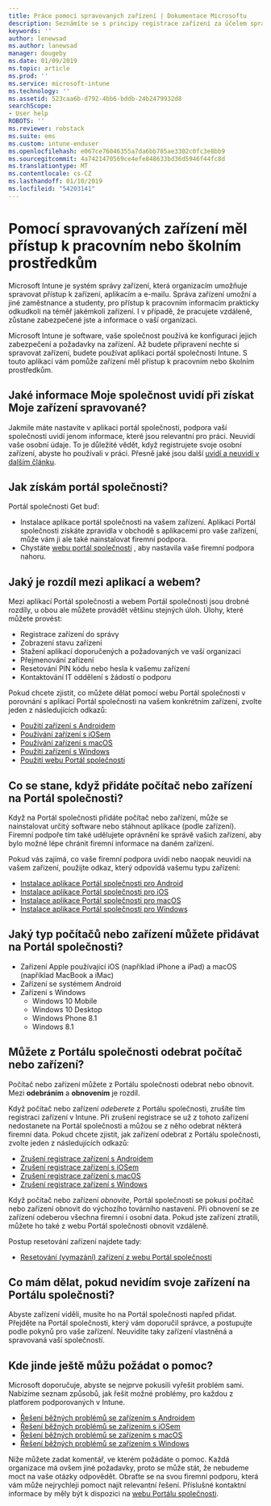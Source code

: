 ```yaml
---
title: Práce pomocí spravovaných zařízení | Dokumentace Microsoftu
description: Seznámíte se s principy registrace zařízení za účelem správy v Intune.
keywords: ''
author: lenewsad
ms.author: lanewsad
manager: dougeby
ms.date: 01/09/2019
ms.topic: article
ms.prod: ''
ms.service: microsoft-intune
ms.technology: ''
ms.assetid: 523caa6b-d792-4bb6-bddb-24b2479932d8
searchScope:
- User help
ROBOTS: ''
ms.reviewer: robstack
ms.suite: ems
ms.custom: intune-enduser
ms.openlocfilehash: e067ce76046355a7da6bb785ae3302c0fc3e8bb9
ms.sourcegitcommit: 4a7421470569ce4efe848633bd36d5946f44fc8d
ms.translationtype: MT
ms.contentlocale: cs-CZ
ms.lasthandoff: 01/10/2019
ms.locfileid: "54203141"
---
```

# <a name="use-managed-devices-to-access-work-or-school-resources"></a>Pomocí spravovaných zařízení měl přístup k pracovním nebo školním prostředkům
Microsoft Intune je systém správy zařízení, která organizacím umožňuje spravovat přístup k zařízení, aplikacím a e-mailu. Správa zařízení umožní a jiné zaměstnance a studenty, pro přístup k pracovním informacím prakticky odkudkoli na téměř jakémkoli zařízení. I v případě, že pracujete vzdáleně, zůstane zabezpečené jste a informace o vaší organizaci.

Microsoft Intune je software, vaše společnost používá ke konfiguraci jejich zabezpečení a požadavky na zařízení. Až budete připravení nechte si spravovat zařízení, budete používat aplikaci portál společnosti Intune. S touto aplikací vám pomůže zařízení měl přístup k pracovním nebo školním prostředkům. 

## <a name="what-information-can-my-company-see-when-i-get-my-device-managed"></a>Jaké informace Moje společnost uvidí při získat Moje zařízení spravované?
Jakmile máte nastavíte v aplikaci portál společnosti, podpora vaší společnosti uvidí jenom informace, které jsou relevantní pro práci. Neuvidí vaše osobní údaje. To je důležité vědět, když registrujete svoje osobní zařízení, abyste ho používali v práci. Přesně jaké jsou další [uvidí a neuvidí v dalším článku](what-info-can-your-company-see-when-you-enroll-your-device-in-intune.md).

## <a name="how-do-i-get-company-portal"></a>Jak získám portál společnosti?
Portál společnosti Get buď:

- Instalace aplikace portál společnosti na vašem zařízení. Aplikaci Portál společnosti získáte zpravidla v obchodě s aplikacemi pro vaše zařízení, může vám ji ale také nainstalovat firemní podpora.
- Chystáte [webu portál společnosti](https://go.microsoft.com/fwlink/?linkid=2010980) , aby nastavila vaše firemní podpora nahoru.

## <a name="whats-the-difference-between-the-app-and-the-website"></a>Jaký je rozdíl mezi aplikací a webem?
Mezi aplikací Portál společnosti a webem Portál společnosti jsou drobné rozdíly, u obou ale můžete provádět většinu stejných úloh. Úlohy, které můžete provést:

- Registrace zařízení do správy
- Zobrazení stavu zařízení
- Stažení aplikací doporučených a požadovaných ve vaší organizaci
- Přejmenování zařízení
- Resetování PIN kódu nebo hesla k vašemu zařízení
- Kontaktování IT oddělení s žádostí o podporu

Pokud chcete zjistit, co můžete dělat pomocí webu Portál společnosti v porovnání s aplikací Portál společnosti na vašem konkrétním zařízení, zvolte jeden z následujících odkazů:

- [Použití zařízení s Androidem](using-your-android-device-with-intune.md)
- [Používání zařízení s iOSem](using-your-ios-device-with-intune.md)
- [Používání zařízení s macOS](using-your-macos-device-with-intune.md)
- [Použití zařízení s Windows](using-your-windows-device-with-intune.md)
- [Použití webu Portál společnosti](using-the-intune-company-portal-website.md)

## <a name="what-happens-when-you-add-a-computer-or-device-to-the-company-portal"></a>Co se stane, když přidáte počítač nebo zařízení na Portál společnosti?
Když na Portál společnosti přidáte počítač nebo zařízení, může se nainstalovat určitý software nebo stáhnout aplikace (podle zařízení). Firemní podpoře tím také udělujete oprávnění ke správě vašich zařízení, aby bylo možné lépe chránit firemní informace na daném zařízení.

Pokud vás zajímá, co vaše firemní podpora uvidí nebo naopak neuvidí na vašem zařízení, použijte odkaz, který odpovídá vašemu typu zařízení:

- [Instalace aplikace Portál společnosti pro Android](what-happens-if-you-install-the-company-portal-app-and-enroll-your-device-in-intune-android.md)
- [Instalace aplikace Portál společnosti pro iOS](what-happens-if-you-install-the-company-portal-app-and-enroll-your-device-in-intune-ios.md)
- [Instalace aplikace Portál společnosti pro macOS](what-happens-if-you-install-the-company-portal-app-and-enroll-your-device-in-intune-macos.md)
- [Instalace aplikace Portál společnosti pro Windows](what-happens-if-you-install-the-company-portal-app-and-enroll-your-device-in-intune-windows10.md)

## <a name="what-kind-of-computers-or-devices-can-you-add-to-the-company-portal"></a>Jaký typ počítačů nebo zařízení můžete přidávat na Portál společnosti?
-   Zařízení Apple používající iOS (například iPhone a iPad) a macOS (například MacBook a iMac)
-   Zařízení se systémem Android
-   Zařízení s Windows
    -   Windows 10 Mobile
    -   Windows 10 Desktop
    -   Windows Phone 8.1
    -   Windows 8.1

## <a name="can-you-remove-a-computer-or-device-from-the-company-portal"></a>Můžete z Portálu společnosti odebrat počítač nebo zařízení?
Počítač nebo zařízení můžete z Portálu společnosti odebrat nebo obnovit. Mezi **odebráním** a **obnovením** je rozdíl.

Když počítač nebo zařízení *odeberete* z Portálu společnosti, zrušíte tím registraci zařízení v Intune. Při zrušení registrace se už z tohoto zařízení nedostanete na Portál společnosti a můžou se z něho odebrat některá firemní data. Pokud chcete zjistit, jak zařízení odebrat z Portálu společnosti, zvolte jeden z následujících odkazů:

- [Zrušení registrace zařízení s Androidem](unenroll-your-device-from-intune-android.md)
- [Zrušení registrace zařízení s iOSem](unenroll-your-device-from-intune-ios.md)
- [Zrušení registrace zařízení s macOS](unenroll-your-device-from-intune-macos.md)
- [Zrušení registrace zařízení s Windows](unenroll-your-device-from-intune-windows.md)

Když počítač nebo zařízení *obnovíte*, Portál společnosti se pokusí počítač nebo zařízení obnovit do výchozího továrního nastavení. Při obnovení se ze zařízení odeberou všechna firemní i osobní data. Pokud jste zařízení ztratili, můžete ho také z webu Portál společnosti obnovit vzdáleně.

Postup resetování zařízení najdete tady:

- [Resetování (vymazání) zařízení z webu Portál společnosti](reset-erase-your-device-cpwebsite.md)

## <a name="what-if-i-cant-see-my-device-in-the-company-portal"></a>Co mám dělat, pokud nevidím svoje zařízení na Portálu společnosti?
Abyste zařízení viděli, musíte ho na Portál společnosti napřed přidat. Přejděte na Portál společnosti, který vám doporučil správce, a postupujte podle pokynů pro vaše zařízení. Neuvidíte taky zařízení vlastněná a spravovaná vaší společností.

## <a name="where-else-can-i-go-for-help"></a>Kde jinde ještě můžu požádat o pomoc?
Microsoft doporučuje, abyste se nejprve pokusili vyřešit problém sami. Nabízíme seznam způsobů, jak řešit možné problémy, pro každou z platforem podporovaných v Intune.

- [Řešení běžných problémů se zařízením s Androidem](troubleshoot-your-device-android.md)
- [Řešení běžných problémů se zařízením s iOSem](troubleshoot-your-device-ios.md)
- [Řešení běžných problémů se zařízením s macOS](troubleshoot-your-device-macos.md)
- [Řešení běžných problémů se zařízením s Windows](troubleshoot-your-device-windows.md)

Níže můžete zadat komentář, ve kterém požádáte o pomoc. Každá organizace má ovšem jiné požadavky, proto se může stát, že nebudeme moct na vaše otázky odpovědět. Obraťte se na svou firemní podporu, která vám může nejrychleji pomoct najít relevantní řešení. Příslušné kontaktní informace by měly být k dispozici na [webu Portálu společnosti](https://go.microsoft.com/fwlink/?linkid=2010980).
